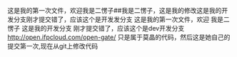 这是我的第一次文件，欢迎我是二愣子##我是二愣子，这是我的修改这是我的开发分支刚才提交错了，应该这个是开发发分支
这是我的第一次文件，欢迎
我是二愣子
这是我的开发分支
刚才提交错了，应该这个是dev开发分支
http://open.ifpcloud.com/open-gate/
只是属于莫晶的代码，然后这是她自己的提交第一次,现在从git上修改代码

